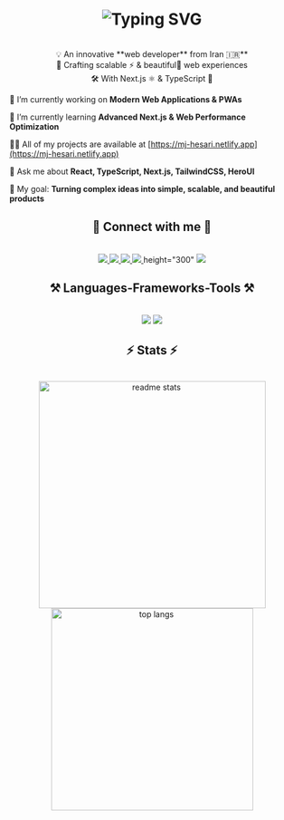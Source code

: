 <h1 align="center" ><img src="https://readme-typing-svg.demolab.com?font=Pacifico&size=28&pause=1000&width=435&lines=Hi+There+%F0%9F%91%8B;I'm+Mj-Hesari" alt="Typing SVG" /></h1>


<div align="center">
<br/>
💡 An innovative **web developer** from Iran 🇮🇷**
<br/>
🚀 Crafting scalable ⚡ & beautiful🎨 web experiences
<br/>
🛠 With Next.js ⚛ & TypeScript 📜
<br/>
</div>

<div align="left">

🚀 I’m currently working on **Modern Web Applications & PWAs**

🌱 I’m currently learning **Advanced Next.js & Web Performance Optimization**

👨‍💻 All of my projects are available at [https://mj-hesari.netlify.app](https://mj-hesari.netlify.app)

💬 Ask me about **React, TypeScript, Next.js, TailwindCSS, HeroUI**

🎯 My goal: **Turning complex ideas into simple, scalable, and beautiful products**

 </div>

<h2 align="center">🌟 Connect with me 🤝</h2>
<br/>

<div align="center"> 
  <a href="mailto:javadhe3ari@gmail.com">
    <img src="https://img.shields.io/badge/Gmail-D14836?style=for-the-badge&logo=gmail&logoColor=white" />
  </a>
  <a href="https://linkedin.com/in/mj-hesari" target="_blank">
    <img src="https://img.shields.io/badge/LinkedIn-0077B5?style=for-the-badge&logo=linkedin&logoColor=white" target="_blank" />
  </a>
  <a href="https://wa.me/message/JMEBCQ6VOJ27F1" target="_blank">
     <img src="https://img.shields.io/badge/WhatsApp-25D366?style=for-the-badge&logo=whatsapp&logoColor=white" target="_blank" /> <!-- sqlite, safari, google-chrome are other good icon options -->
  </a>
  <a href="https://instagram.com/hesari.dev" target="_blank">
     <img src="https://img.shields.io/badge/Instagram-E4405F?style=for-the-badge&logo=instagram&logoColor=white" target="_blank" /> <!-- sqlite, safari, google-chrome are other good icon options -->
  </a> height="300"
  <a href="https://t.me/Mjhe3ari" target="_blank">
     <img src="https://img.shields.io/badge/Telegram-2CA5E0?style=for-the-badge&logo=telegram&logoColor=white" target="_blank" /> <!-- sqlite, safari, google-chrome are other good icon options -->
  </a>
</div>
    


<h2 align="center">⚒️ Languages-Frameworks-Tools ⚒️</h2>
<br/>
<div align="center">
    <img src="https://skillicons.dev/icons?i=react,bootstrap,mui,html,css,vscode,github,figma,tailwind,git,jquery" />
    <img src="https://skillicons.dev/icons?i=nodejs,javascript,typescript,nestjs,firebase,mongodb,nextjs,postgres" /><br>
</div>

<h2 align="center">⚡ Stats ⚡</h2>
<br>
<div align=center>
  <img width="401" src="https://github-readme-stats-salesp07.vercel.app/api?username=mjhesari&count_private=true&show_icons=true&theme=react&rank_icon=github&border_radius=4" alt="readme stats" />
  <img width="357" src="https://github-readme-stats-salesp07.vercel.app/api/top-langs/?username=mjhesari&hide=HTML&langs_count=8&layout=compact&theme=react&border_radius=2&size_weight=0.5&count_weight=0.5&exclude_repo=github-readme-stats" alt="top langs" />

</div>

